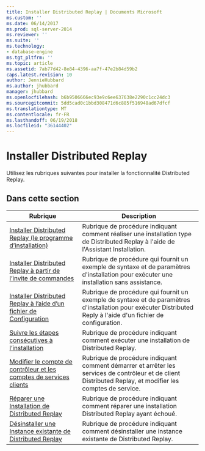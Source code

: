 ```yaml
---
title: Installer Distributed Replay | Documents Microsoft
ms.custom: ''
ms.date: 06/14/2017
ms.prod: sql-server-2014
ms.reviewer: ''
ms.suite: ''
ms.technology:
- database-engine
ms.tgt_pltfrm: ''
ms.topic: article
ms.assetid: 7ab77d42-8e84-4396-aa7f-47e2b84d59b2
caps.latest.revision: 10
author: JennieHubbard
ms.author: jhubbard
manager: jhubbard
ms.openlocfilehash: b6b9506666ec93e9c6ee637638e2290c1cc24dc3
ms.sourcegitcommit: 5dd5cad0c1bbd308471d6c885f516948ad67dfcf
ms.translationtype: MT
ms.contentlocale: fr-FR
ms.lasthandoff: 06/19/2018
ms.locfileid: "36144402"
---
```

# <a name="install-distributed-replay"></a>Installer Distributed Replay
  Utilisez les rubriques suivantes pour installer la fonctionnalité Distributed Replay.  
  
## <a name="in-this-section"></a>Dans cette section  
  
|Rubrique|Description|  
|-----------|-----------------|  
|[Installer Distributed Replay &#40;le programme d’installation&#41;](../../sql-server/install/install-distributed-replay-setup.md)|Rubrique de procédure indiquant comment réaliser une installation type de Distributed Replay à l'aide de l'Assistant Installation.|  
|[Installer Distributed Replay à partir de l’invite de commandes](install-distributed-replay-overview.md)|Rubrique de procédure qui fournit un exemple de syntaxe et de paramètres d'installation pour exécuter une installation sans assistance.|  
|[Installer Distributed Replay à l’aide d’un fichier de Configuration](../../sql-server/install/install-distributed-replay-using-a-configuration-file.md)|Rubrique de procédure qui fournit un exemple de syntaxe et de paramètres d'installation pour exécuter Distributed Reply à l'aide d'un fichier de configuration.|  
|[Suivre les étapes consécutives à l’installation](complete-the-post-installation-steps.md)|Rubrique de procédure indiquant comment exécuter une installation de Distributed Replay.|  
|[Modifier le compte de contrôleur et les comptes de services clients](modify-the-controller-and-client-services-accounts.md)|Rubrique de procédure indiquant comment démarrer et arrêter les services de contrôleur et de client Distributed Replay, et modifier les comptes de service.|  
|[Réparer une Installation de Distributed Replay](../../sql-server/install/repair-a-distributed-replay-installation.md)|Rubrique de procédure indiquant comment réparer une installation Distributed Replay ayant échoué.|  
|[Désinstaller une Instance existante de Distributed Replay](../../sql-server/install/uninstall-an-existing-instance-of-distributed-replay.md)|Rubrique de procédure indiquant comment désinstaller une instance existante de Distributed Replay.|  
  
  